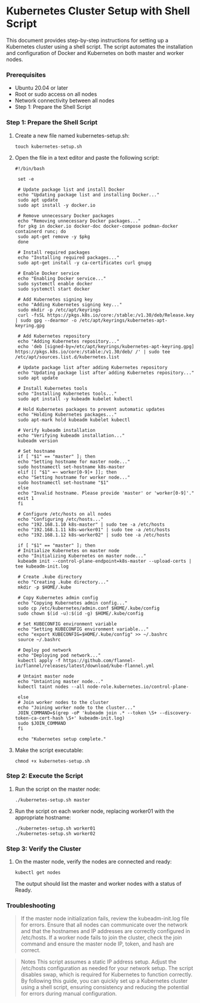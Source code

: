 # Kubernetes Cluster Setup with Shell Script
This document provides step-by-step instructions for setting up a Kubernetes cluster using a shell script. The script automates the installation and configuration of Docker and Kubernetes on both master and worker nodes.

### Prerequisites
- Ubuntu 20.04 or later
- Root or sudo access on all nodes
- Network connectivity between all nodes
- Step 1: Prepare the Shell Script

### Step 1: Prepare the Shell Script

1. Create a new file named kubernetes-setup.sh:
   ```shell
   touch kubernetes-setup.sh
    ```
2. Open the file in a text editor and paste the following script:
   ```shell
   #!/bin/bash

    set -e
    
    # Update package list and install Docker
    echo "Updating package list and installing Docker..."
    sudo apt update
    sudo apt install -y docker.io
    
    # Remove unnecessary Docker packages
    echo "Removing unnecessary Docker packages..."
    for pkg in docker.io docker-doc docker-compose podman-docker containerd runc; do
    sudo apt-get remove -y $pkg
    done
    
    # Install required packages
    echo "Installing required packages..."
    sudo apt-get install -y ca-certificates curl gnupg
    
    # Enable Docker service
    echo "Enabling Docker service..."
    sudo systemctl enable docker
    sudo systemctl start docker
    
    # Add Kubernetes signing key
    echo "Adding Kubernetes signing key..."
    sudo mkdir -p /etc/apt/keyrings
    curl -fsSL https://pkgs.k8s.io/core:/stable:/v1.30/deb/Release.key | sudo gpg --dearmor -o /etc/apt/keyrings/kubernetes-apt-keyring.gpg
    
    # Add Kubernetes repository
    echo "Adding Kubernetes repository..."
    echo 'deb [signed-by=/etc/apt/keyrings/kubernetes-apt-keyring.gpg] https://pkgs.k8s.io/core:/stable:/v1.30/deb/ /' | sudo tee /etc/apt/sources.list.d/kubernetes.list
    
    # Update package list after adding Kubernetes repository
    echo "Updating package list after adding Kubernetes repository..."
    sudo apt update
    
    # Install Kubernetes tools
    echo "Installing Kubernetes tools..."
    sudo apt install -y kubeadm kubelet kubectl
    
    # Hold Kubernetes packages to prevent automatic updates
    echo "Holding Kubernetes packages..."
    sudo apt-mark hold kubeadm kubelet kubectl
    
    # Verify kubeadm installation
    echo "Verifying kubeadm installation..."
    kubeadm version
    
    # Set hostname
    if [ "$1" == "master" ]; then
    echo "Setting hostname for master node..."
    sudo hostnamectl set-hostname k8s-master
    elif [[ "$1" =~ worker[0-9]+ ]]; then
    echo "Setting hostname for worker node..."
    sudo hostnamectl set-hostname "$1"
    else
    echo "Invalid hostname. Please provide 'master' or 'worker[0-9]'."
    exit 1
    fi
    
    # Configure /etc/hosts on all nodes
    echo "Configuring /etc/hosts..."
    echo "192.168.1.10 k8s-master" | sudo tee -a /etc/hosts
    echo "192.168.1.11 k8s-worker01" | sudo tee -a /etc/hosts
    echo "192.168.1.12 k8s-worker02" | sudo tee -a /etc/hosts
    
    if [ "$1" == "master" ]; then
    # Initialize Kubernetes on master node
    echo "Initializing Kubernetes on master node..."
    kubeadm init --control-plane-endpoint=k8s-master --upload-certs | tee kubeadm-init.log
    
    # Create .kube directory
    echo "Creating .kube directory..."
    mkdir -p $HOME/.kube
    
    # Copy Kubernetes admin config
    echo "Copying Kubernetes admin config..."
    sudo cp /etc/kubernetes/admin.conf $HOME/.kube/config
    sudo chown $(id -u):$(id -g) $HOME/.kube/config
    
    # Set KUBECONFIG environment variable
    echo "Setting KUBECONFIG environment variable..."
    echo "export KUBECONFIG=$HOME/.kube/config" >> ~/.bashrc
    source ~/.bashrc
    
    # Deploy pod network
    echo "Deploying pod network..."
    kubectl apply -f https://github.com/flannel-io/flannel/releases/latest/download/kube-flannel.yml
    
    # Untaint master node
    echo "Untainting master node..."
    kubectl taint nodes --all node-role.kubernetes.io/control-plane-
    
    else
    # Join worker nodes to the cluster
    echo "Joining worker node to the cluster..."
    JOIN_COMMAND=$(grep -oP 'kubeadm join .* --token \S+ --discovery-token-ca-cert-hash \S+' kubeadm-init.log)
    sudo $JOIN_COMMAND
    fi
    
    echo "Kubernetes setup complete."
    ```
3. Make the script executable:
    ```shell
   chmod +x kubernetes-setup.sh
    ```

### Step 2: Execute the Script
1. Run the script on the master node:
    ```shell
   ./kubernetes-setup.sh master
    ```
2. Run the script on each worker node, replacing worker01 with the appropriate hostname:
    ```shell
    ./kubernetes-setup.sh worker01
    ./kubernetes-setup.sh worker02
    ```
### Step 3: Verify the Cluster
1. On the master node, verify the nodes are connected and ready:
    ```shell
    kubectl get nodes
    ```
   The output should list the master and worker nodes with a status of Ready.

### Troubleshooting
> If the master node initialization fails, review the kubeadm-init.log file for errors.
> Ensure that all nodes can communicate over the network and that the hostnames and IP addresses are correctly configured in /etc/hosts.
> If a worker node fails to join the cluster, check the join command and ensure the master node IP, token, and hash are correct.

> Notes
> This script assumes a static IP address setup. Adjust the /etc/hosts configuration as needed for your network setup.
> The script disables swap, which is required for Kubernetes to function correctly.
> By following this guide, you can quickly set up a Kubernetes cluster using a shell script, ensuring consistency and reducing the potential for errors during manual configuration.
